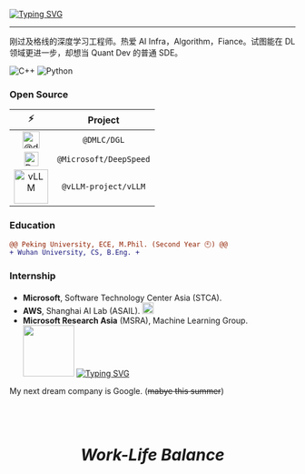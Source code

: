 <a href="https://git.io/typing-svg"><img src="https://readme-typing-svg.demolab.com?font=Fira+Code&weight=600&pause=1000&color=F3B95F&random=false&width=435&height=35&lines=LastWhisper+%F0%9F%91%8B" alt="Typing SVG" /></a>

--- 

刚过及格线的深度学习工程师。热爱 AI Infra，Algorithm，Fiance。试图能在 DL 领域更进一步，却想当 Quant Dev 的普通 SDE。

![C++](https://img.shields.io/badge/C++-00599C.svg?logo=c%2B%2B&logoColor=white) ![Python](https://img.shields.io/badge/Python-14354C.svg?logo=python&logoColor=white)

### Open Source

| ⚡️ | Project | 
| :--: | :--: |
| <img src="https://avatars.githubusercontent.com/u/11508361?s=200&v=4" alt="@dmlc" width="30px" /> | `@DMLC/DGL`  |
| <img src="https://res.cloudinary.com/apideck/image/upload/v1674230967/marketplaces/ckhg56iu1mkpc0b66vj7fsj3o/listings/Screenshot_2023-01-20_at_17.09.10_ljybhx.png" alt="DeepSpeed" width="25px" />  | `@Microsoft/DeepSpeed` |
| <img src="https://docs.vllm.ai/en/latest/_images/vllm-logo-text-light.png" alt="vLLM" width="60px" /> | `@vLLM-project/vLLM` |

### Education

```diff
@@ Peking University, ECE, M.Phil. (Second Year 🕙) @@
+ Wuhan University, CS, B.Eng. +
```

### Internship

- **Microsoft**, Software Technology Center Asia (STCA). <img src="https://user-images.githubusercontent.com/103916249/235165844-ae975f73-3216-4e3f-b54b-617c1e8a3269.png" width="17px" /> 
- **AWS**, Shanghai AI Lab (ASAIL). <img src="https://upload.wikimedia.org/wikipedia/commons/thumb/9/93/Amazon_Web_Services_Logo.svg/2560px-Amazon_Web_Services_Logo.svg.png" width="20px" /> 
- **Microsoft Research Asia** (MSRA), Machine Learning Group. <img src="https://upload.wikimedia.org/wikipedia/commons/thumb/7/7b/Segoe_msr_logo.png/1200px-Segoe_msr_logo.png" width="90px" />  <a href="https://git.io/typing-svg"><img src="https://readme-typing-svg.demolab.com?font=Fira+Code&size=12&pause=1000&color=6895D2&random=false&width=335&height=17&lines=Current%E2%9C%A8" alt="Typing SVG" /></a>

My next dream company is Google. (~~mabye this summer~~)

<!-- ### ⚡Technology -->
<!-- My CodeForce: [![](https://cfrating.ihcr.top/?user=WHUWKL)](https://codeforces.com/profile/WHUWKL)  -->

<!-- ### 🌍*My GitHub* -->
<!-- ![Last Whisper's GitHub stats](https://github-readme-stats.vercel.app/api?username=Muyangwen&show_icons=true&theme=onedark) -->
<!--
**Muyangwen/Muyangwen** is a ✨ _special_ ✨ repository because its `README.md` (this file) appears on your GitHub profile.

Here are some ideas to get you started:
- 🔭 I’m currently working on ...
- 🌱 I’m currently learning ...
- 👯 I’m looking to collaborate on ...
- 🤔 I’m looking for help with ...
- 💬 Ask me about ...
- 📫 How to reach me: ...
- 😄 Pronouns: ...
- ⚡ Fun fact: ...
-->

<br/>
<br/>

<h1 align='center'><i>Work-Life Balance</i></h1>
